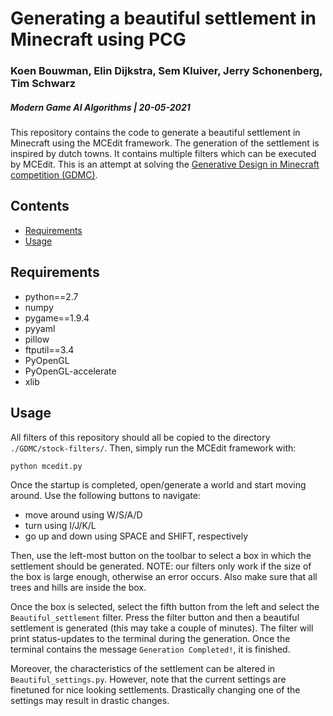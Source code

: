 # Generating a beautiful settlement in Minecraft using PCG
### Koen Bouwman, Elin Dijkstra, Sem Kluiver, Jerry Schonenberg, Tim Schwarz
##### Modern Game AI Algorithms | 20-05-2021

This repository contains the code to generate a beautiful settlement in Minecraft using the MCEdit framework. The generation of the settlement is inspired by dutch towns. It contains multiple filters which can be executed by MCEdit. This is an attempt at solving the [Generative Design in Minecraft competition (GDMC)](https://gendesignmc.engineering.nyu.edu/).

## Contents

* [Requirements](#requirements)
* [Usage](#usage)

## Requirements <div id="requirements"></div>
* python==2.7
* numpy
* pygame==1.9.4
* pyyaml
* pillow
* ftputil==3.4
* PyOpenGL
* PyOpenGL-accelerate
* xlib

## Usage <div id="usage"></div>
All filters of this repository should all be copied to the directory `./GDMC/stock-filters/`. Then, simply run the MCEdit framework with:
```
python mcedit.py
```
Once the startup is completed, open/generate a world and start moving around. Use the following buttons to navigate:
* move around using W/S/A/D
* turn using I/J/K/L
* go up and down using SPACE and SHIFT, respectively

Then, use the left-most button on the toolbar to select a box in which the settlement should be generated. NOTE: our filters only work if the size of the box is large enough, otherwise an error occurs. Also make sure that all trees and hills are inside the box.

Once the box is selected, select the fifth button from the left and select the `Beautiful_settlement` filter. Press the filter button and then a beautiful settlement is generated (this may take a couple of minutes). The filter will print status-updates to the terminal during the generation. Once the terminal contains the message `Generation Completed!`, it is finished.

Moreover, the characteristics of the settlement can be altered in `Beautiful_settings.py`. However, note that the current settings are finetuned for nice looking settlements. Drastically changing one of the settings may result in drastic changes.